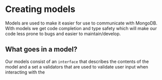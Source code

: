 # Creating models

Models are used to make it easier for use to communicate with MongoDB. With models we get code completion and type safety which will make our code less prone to bugs and easier to maintain/develop.

## What goes in a model?

Our models consist of an `interface` that describes the contents of the model and a set a validators that are used to validate user input when interacting with the
